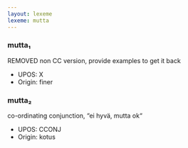 ```yaml
---
layout: lexeme
lexeme: mutta
---
```


###  mutta₁

REMOVED non CC version, provide examples to get it back
* UPOS:  X
* Origin:  finer


###  mutta₂

co-ordinating conjunction, “ei hyvä, mutta ok“
* UPOS:  CCONJ
* Origin:  kotus

